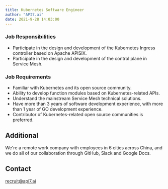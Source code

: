 ```yaml
---
title: Kubernetes Software Engineer
author: "API7.ai"
date: 2021-9-28 14:03:00
---
```


### Job Responsibilities

- Participate in the design and development of the Kubernetes Ingress controller based on Apache APISIX.
- Participate in the design and development of the control plane in Service Mesh.

### Job Requirements

- Familiar with Kubernetes and its open source community.
- Ability to develop function modules based on Kubernetes-related APIs.
- Understand the mainstream Service Mesh technical solutions.
- Have more than 3 years of software development experience, with more than 1 year of GO development experience.
- Contributor of Kubernetes-related open source communities is preferred.

## Additional

We're a remote work company with employees in 6 cities across China, and we do all of our collaboration through GitHub, Slack and Google Docs.

## Contact

[recruit@api7.ai](mailto:recruit@api7.ai)
